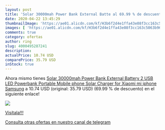 ```yaml
---
layout: post
title: 'Solar 30000mah Power Bank External Batte al 69.99 % de descuento'
date: 2020-04-22 13:45:29
thumbnailImage: 'https://ae01.alicdn.com/kf/H3b6f2d4e1ffa43e08f3cc163c5063b961/Solar-30000mah-Power-Bank-External-Battery-2-USB-LED-Powerbank-Portable-Mobile-phone-Solar-Charger-for.jpg_350x350._SL200_.jpg'
images: [ 'https://ae01.alicdn.com/kf/H3b6f2d4e1ffa43e08f3cc163c5063b961/Solar-30000mah-Power-Bank-External-Battery-2-USB-LED-Powerbank-Portable-Mobile-phone-Solar-Charger-for.jpg_350x350._SL200_.jpg' ]
comments: true
category: ofertas
author: ring
slug: 4000495287241
description:
actualPrice: 10.74 USD
comparePrice: 35.79 USD
inStock: true
---
```


Ahora mismo tienes [Solar 30000mah Power Bank External Battery 2 USB LED Powerbank Portable Mobile phone Solar Charger for Xiaomi mi iphone Samsung](https://www.amazon.com/dp/4000495287241/?tag=redken08-20) a 10.74 USD (original: 35.79 USD) (69.99 %  de descuento) en el siguiente enlace!

[![](https://ae01.alicdn.com/kf/H3b6f2d4e1ffa43e08f3cc163c5063b961/Solar-30000mah-Power-Bank-External-Battery-2-USB-LED-Powerbank-Portable-Mobile-phone-Solar-Charger-for.jpg_350x350._SL200_.jpg)](https://www.amazon.com/dp/4000495287241/?tag=redken08-20)

[Visítala!!!](https://www.amazon.com/dp/4000495287241/?tag=redken08-20)

[Consulta otras ofertas en nuestro canal de telegram](https://t.me/s/ofertas25)
